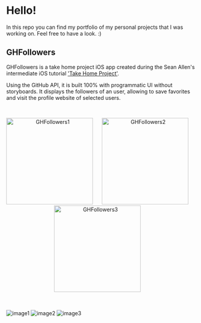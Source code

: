 # Hello!
In this repo you can find my portfolio of my personal projects that I was working on. Feel free to have a look. :)


## GHFollowers
GHFollowers is a take home project iOS app created during the Sean Allen's intermediate iOS tutorial ['Take Home Project'](https://seanallen.teachable.com/courses/enrolled/681906). 

Using the GitHub API, it is built 100% with programmatic UI without storyboards. It displays the followers of an user, allowing to save favorites and visit the profile website of selected users.

<br>
<p align="center">
  <img src="image1" width="230"  title="GHFollowers1">&nbsp;&nbsp;&nbsp;&nbsp;&nbsp;
<img src="image2" width="230"  title="GHFollowers2">&nbsp;&nbsp;&nbsp;&nbsp;&nbsp;
  <img src="image3" width="230"  title="GHFollowers3">&nbsp;&nbsp;&nbsp;&nbsp;&nbsp;
</p>
<br>




![image1](https://user-images.githubusercontent.com/49713385/112795476-ddf8ca00-9068-11eb-819e-dc4bea49a9b9.png)
![image2](https://user-images.githubusercontent.com/49713385/112795483-e05b2400-9068-11eb-83cc-ef0a540bb45f.png)
![image3](https://user-images.githubusercontent.com/49713385/112795489-e18c5100-9068-11eb-8fca-5290a12dff92.png)
